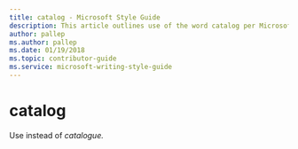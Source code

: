 ```yaml
---
title: catalog - Microsoft Style Guide
description: This article outlines use of the word catalog per Microsoft style guidelines.
author: pallep
ms.author: pallep
ms.date: 01/19/2018
ms.topic: contributor-guide
ms.service: microsoft-writing-style-guide
---
```


# catalog

Use instead of *catalogue.*
